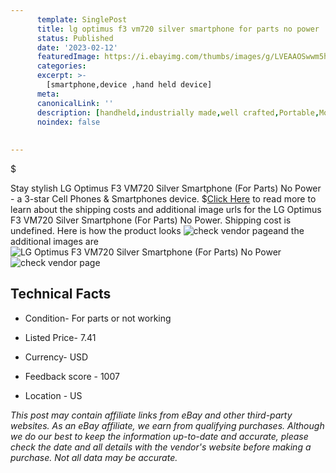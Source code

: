 ```yaml
---
      template: SinglePost
      title: lg optimus f3 vm720 silver smartphone for parts no power
      status: Published
      date: '2023-02-12'
      featuredImage: https://i.ebayimg.com/thumbs/images/g/LVEAAOSwwm5h6zGa/s-l225.jpg
      categories: 
      excerpt: >-
        [smartphone,device ,hand held device]
      meta:
      canonicalLink: ''
      description: [handheld,industrially made,well crafted,Portable,Mobile,Compact,Convenient,Lightweight,Maneuverable,Man-portable,Miniature,Carriable,Hand-held,Light,Holdable,Transportable,Mobile device,Pocket-sized,On-the-go,Wireless,Cordless,Compact size,Convenient size, smartphone,device ,hand held device]
      noindex: false
      
        
---
```

$

Stay stylish LG Optimus F3 VM720 Silver Smartphone (For Parts) No Power - a 3-star Cell Phones & Smartphones device.
$[Click Here](https://www.ebay.com/itm/265512484533?hash=item3dd1c6feb5%3Ag%3ALVEAAOSwwm5h6zGa&mkevt=1&mkcid=1&mkrid=711-53200-19255-0&campid=%253CePNCampaignId%253E&customid=%253CreferenceId%253E&toolid=10049) to read more to learn about the shipping costs and additional image urls for the LG Optimus F3 VM720 Silver Smartphone (For Parts) No Power. Shipping cost is undefined. Here is how the product looks ![check vendor page](https://i.ebayimg.com/thumbs/images/g/LVEAAOSwwm5h6zGa/s-l225.jpg)and the additional images are![LG Optimus F3 VM720 Silver Smartphone (For Parts) No Power](https://i.ebayimg.com/images/g/LVEAAOSwwm5h6zGa/s-l640.jpg)![check vendor page](https://origin-galleryplus.ebayimg.com/ws/web/265512484533_2_0_1/225x225.jpg,https://origin-galleryplus.ebayimg.com/ws/web/265512484533_3_0_1/225x225.jpg,https://origin-galleryplus.ebayimg.com/ws/web/265512484533_4_0_1/225x225.jpg,https://origin-galleryplus.ebayimg.com/ws/web/265512484533_5_0_1/225x225.jpg,https://origin-galleryplus.ebayimg.com/ws/web/265512484533_6_0_1/225x225.jpg,https://origin-galleryplus.ebayimg.com/ws/web/265512484533_7_0_1/225x225.jpg,https://origin-galleryplus.ebayimg.com/ws/web/265512484533_8_0_1/225x225.jpg)



 ## Technical Facts 



     
      

 - Condition- For parts or not working 


      

 - Listed Price- 7.41 


      

 - Currency- USD 


      

 - Feedback score - 1007 


      

 - Location - US 


      
      

 *_This post may contain affiliate links from eBay and other third-party websites. As an eBay affiliate, we earn from qualifying purchases. Although we do our best to keep the information up-to-date and accurate, please check the date and all details with the vendor's website before making a purchase. Not all data may be accurate._*






